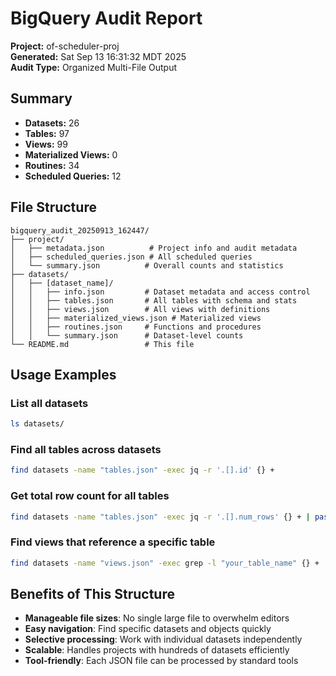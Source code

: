 # BigQuery Audit Report

**Project:** of-scheduler-proj  
**Generated:** Sat Sep 13 16:31:32 MDT 2025  
**Audit Type:** Organized Multi-File Output

## Summary
- **Datasets:** 26
- **Tables:** 97
- **Views:** 99
- **Materialized Views:** 0
- **Routines:** 34
- **Scheduled Queries:** 12

## File Structure

```
bigquery_audit_20250913_162447/
├── project/
│   ├── metadata.json          # Project info and audit metadata
│   ├── scheduled_queries.json # All scheduled queries
│   └── summary.json          # Overall counts and statistics
├── datasets/
│   ├── [dataset_name]/
│   │   ├── info.json         # Dataset metadata and access control
│   │   ├── tables.json       # All tables with schema and stats
│   │   ├── views.json        # All views with definitions
│   │   ├── materialized_views.json # Materialized views
│   │   ├── routines.json     # Functions and procedures
│   │   └── summary.json      # Dataset-level counts
└── README.md                 # This file
```

## Usage Examples

### List all datasets
```bash
ls datasets/
```

### Find all tables across datasets
```bash
find datasets -name "tables.json" -exec jq -r '.[].id' {} +
```

### Get total row count for all tables
```bash
find datasets -name "tables.json" -exec jq -r '.[].num_rows' {} + | paste -sd+ - | bc
```

### Find views that reference a specific table
```bash
find datasets -name "views.json" -exec grep -l "your_table_name" {} +
```

## Benefits of This Structure
- **Manageable file sizes**: No single large file to overwhelm editors
- **Easy navigation**: Find specific datasets and objects quickly
- **Selective processing**: Work with individual datasets independently
- **Scalable**: Handles projects with hundreds of datasets efficiently
- **Tool-friendly**: Each JSON file can be processed by standard tools

